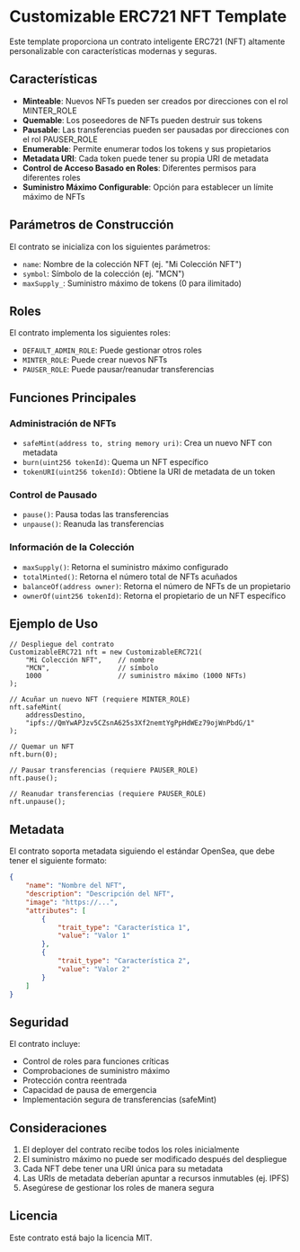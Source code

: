 # Customizable ERC721 NFT Template

Este template proporciona un contrato inteligente ERC721 (NFT) altamente personalizable con características modernas y seguras.

## Características

- **Minteable**: Nuevos NFTs pueden ser creados por direcciones con el rol MINTER_ROLE
- **Quemable**: Los poseedores de NFTs pueden destruir sus tokens
- **Pausable**: Las transferencias pueden ser pausadas por direcciones con el rol PAUSER_ROLE
- **Enumerable**: Permite enumerar todos los tokens y sus propietarios
- **Metadata URI**: Cada token puede tener su propia URI de metadata
- **Control de Acceso Basado en Roles**: Diferentes permisos para diferentes roles
- **Suministro Máximo Configurable**: Opción para establecer un límite máximo de NFTs

## Parámetros de Construcción

El contrato se inicializa con los siguientes parámetros:

- `name`: Nombre de la colección NFT (ej. "Mi Colección NFT")
- `symbol`: Símbolo de la colección (ej. "MCN")
- `maxSupply_`: Suministro máximo de tokens (0 para ilimitado)

## Roles

El contrato implementa los siguientes roles:

- `DEFAULT_ADMIN_ROLE`: Puede gestionar otros roles
- `MINTER_ROLE`: Puede crear nuevos NFTs
- `PAUSER_ROLE`: Puede pausar/reanudar transferencias

## Funciones Principales

### Administración de NFTs
- `safeMint(address to, string memory uri)`: Crea un nuevo NFT con metadata
- `burn(uint256 tokenId)`: Quema un NFT específico
- `tokenURI(uint256 tokenId)`: Obtiene la URI de metadata de un token

### Control de Pausado
- `pause()`: Pausa todas las transferencias
- `unpause()`: Reanuda las transferencias

### Información de la Colección
- `maxSupply()`: Retorna el suministro máximo configurado
- `totalMinted()`: Retorna el número total de NFTs acuñados
- `balanceOf(address owner)`: Retorna el número de NFTs de un propietario
- `ownerOf(uint256 tokenId)`: Retorna el propietario de un NFT específico

## Ejemplo de Uso

```solidity
// Despliegue del contrato
CustomizableERC721 nft = new CustomizableERC721(
    "Mi Colección NFT",    // nombre
    "MCN",                 // símbolo
    1000                   // suministro máximo (1000 NFTs)
);

// Acuñar un nuevo NFT (requiere MINTER_ROLE)
nft.safeMint(
    addressDestino,
    "ipfs://QmYwAPJzv5CZsnA625s3Xf2nemtYgPpHdWEz79ojWnPbdG/1"
);

// Quemar un NFT
nft.burn(0);

// Pausar transferencias (requiere PAUSER_ROLE)
nft.pause();

// Reanudar transferencias (requiere PAUSER_ROLE)
nft.unpause();
```

## Metadata

El contrato soporta metadata siguiendo el estándar OpenSea, que debe tener el siguiente formato:

```json
{
    "name": "Nombre del NFT",
    "description": "Descripción del NFT",
    "image": "https://...",
    "attributes": [
        {
            "trait_type": "Característica 1",
            "value": "Valor 1"
        },
        {
            "trait_type": "Característica 2",
            "value": "Valor 2"
        }
    ]
}
```

## Seguridad

El contrato incluye:
- Control de roles para funciones críticas
- Comprobaciones de suministro máximo
- Protección contra reentrada
- Capacidad de pausa de emergencia
- Implementación segura de transferencias (safeMint)

## Consideraciones

1. El deployer del contrato recibe todos los roles inicialmente
2. El suministro máximo no puede ser modificado después del despliegue
3. Cada NFT debe tener una URI única para su metadata
4. Las URIs de metadata deberían apuntar a recursos inmutables (ej. IPFS)
5. Asegúrese de gestionar los roles de manera segura

## Licencia

Este contrato está bajo la licencia MIT. 